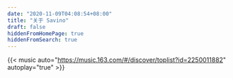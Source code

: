 ```yaml
---
date: "2020-11-09T04:08:54+08:00" 
title: "关于 Savino"
draft: false
hiddenFromHomePage: true
hiddenFromSearch: true
---
```



{{< music auto="https://music.163.com/#/discover/toplist?id=2250011882"  autoplay="true" >}}